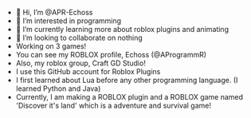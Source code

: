 - 👋 Hi, I’m @APR-Echoss
- 👀 I’m interested in programming
- 🌱 I’m currently learning more about roblox plugins and animating
- 💞️ I’m looking to collaborate on nothing
- Working on 3 games! 
- You can see my ROBLOX profile, Echoss (@AProgrammR)
- Also, my roblox group, Craft GD Studio!
- I use this GitHub account for Roblox Plugins
- I first learned about Lua before any other programming language. (I learned Python and Java)
- Currently, I am making a ROBLOX plugin and a ROBLOX game named 'Discover it's land' which is a adventure and survival game!
<!---
Aprechos/Aprechos is a ✨ special ✨ repository because its `README.md` (this file) appears on your GitHub profile.
You can click the Preview link to take a look at your changes.
--->

